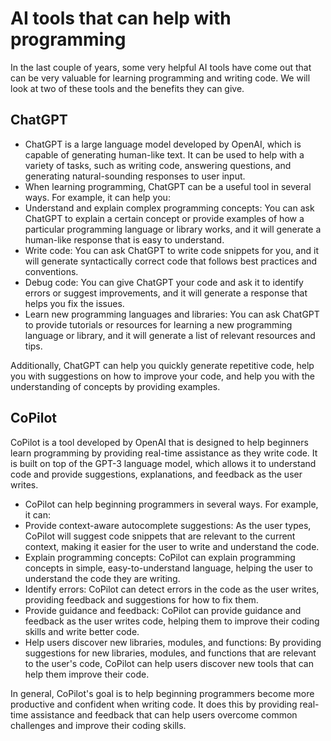 # AI tools that can help with programming

In the last couple of years, some very helpful AI tools have come out that can be very valuable for learning programming and writing code. 
We will look at two of these tools and the benefits they can give.

## ChatGPT
 - ChatGPT is a large language model developed by OpenAI, which is capable of generating human-like text. It can be used to help with a variety of tasks, such as writing code, answering questions, and generating natural-sounding responses to user input.
 - When learning programming, ChatGPT can be a useful tool in several ways. For example, it can help you:
 - Understand and explain complex programming concepts: You can ask ChatGPT to explain a certain concept or provide examples of how a particular programming language or library works, and it will generate a human-like response that is easy to understand.
 - Write code: You can ask ChatGPT to write code snippets for you, and it will generate syntactically correct code that follows best practices and conventions.
 - Debug code: You can give ChatGPT your code and ask it to identify errors or suggest improvements, and it will generate a response that helps you fix the issues.
 - Learn new programming languages and libraries: You can ask ChatGPT to provide tutorials or resources for learning a new programming language or library, and it will generate a list of relevant resources and tips.

Additionally, ChatGPT can help you quickly generate repetitive code, help you with suggestions on how to improve your code, and help you with the understanding of concepts by providing examples.

## CoPilot
CoPilot is a tool developed by OpenAI that is designed to help beginners learn programming by providing real-time assistance as they write code. It is built on top of the GPT-3 language model, which allows it to understand code and provide suggestions, explanations, and feedback as the user writes.

- CoPilot can help beginning programmers in several ways. For example, it can:
- Provide context-aware autocomplete suggestions: As the user types, CoPilot will suggest code snippets that are relevant to the current context, making it easier for the user to write and understand the code.
- Explain programming concepts: CoPilot can explain programming concepts in simple, easy-to-understand language, helping the user to understand the code they are writing.
- Identify errors: CoPilot can detect errors in the code as the user writes, providing feedback and suggestions for how to fix them.
- Provide guidance and feedback: CoPilot can provide guidance and feedback as the user writes code, helping them to improve their coding skills and write better code.
- Help users discover new libraries, modules, and functions: By providing suggestions for new libraries, modules, and functions that are relevant to the user's code, CoPilot can help users discover new tools that can help them improve their code.

In general, CoPilot's goal is to help beginning programmers become more productive and confident when writing code. It does this by providing real-time assistance and feedback that can help users overcome common challenges and improve their coding skills.
